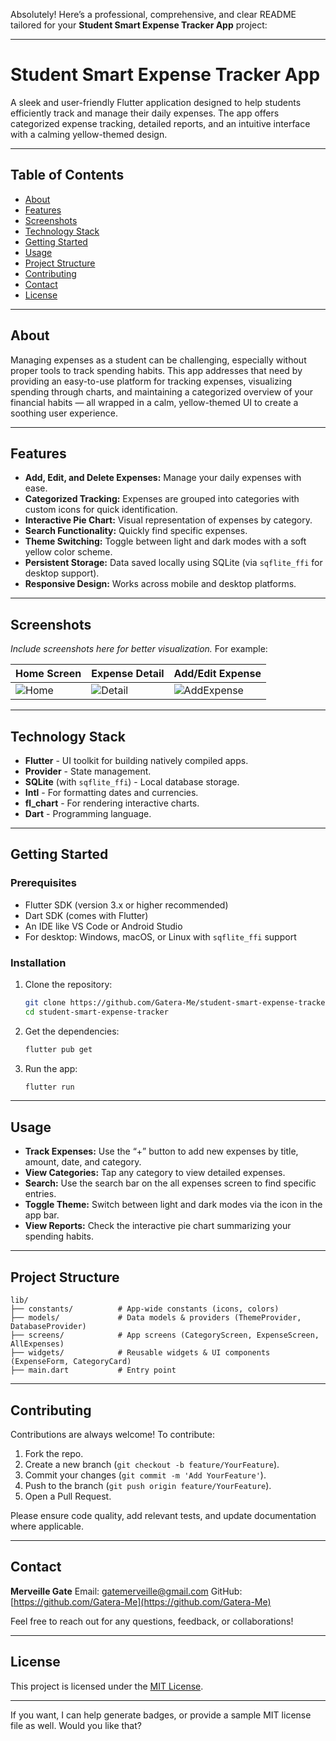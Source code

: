 Absolutely! Here’s a professional, comprehensive, and clear README tailored for your **Student Smart Expense Tracker App** project:

---

# Student Smart Expense Tracker App

A sleek and user-friendly Flutter application designed to help students efficiently track and manage their daily expenses. The app offers categorized expense tracking, detailed reports, and an intuitive interface with a calming yellow-themed design.

---

## Table of Contents

* [About](#about)
* [Features](#features)
* [Screenshots](#screenshots)
* [Technology Stack](#technology-stack)
* [Getting Started](#getting-started)
* [Usage](#usage)
* [Project Structure](#project-structure)
* [Contributing](#contributing)
* [Contact](#contact)
* [License](#license)

---

## About

Managing expenses as a student can be challenging, especially without proper tools to track spending habits. This app addresses that need by providing an easy-to-use platform for tracking expenses, visualizing spending through charts, and maintaining a categorized overview of your financial habits — all wrapped in a calm, yellow-themed UI to create a soothing user experience.

---

## Features

* **Add, Edit, and Delete Expenses:** Manage your daily expenses with ease.
* **Categorized Tracking:** Expenses are grouped into categories with custom icons for quick identification.
* **Interactive Pie Chart:** Visual representation of expenses by category.
* **Search Functionality:** Quickly find specific expenses.
* **Theme Switching:** Toggle between light and dark modes with a soft yellow color scheme.
* **Persistent Storage:** Data saved locally using SQLite (via `sqflite_ffi` for desktop support).
* **Responsive Design:** Works across mobile and desktop platforms.

---

## Screenshots

*Include screenshots here for better visualization.*
For example:

| Home Screen                   | Expense Detail                    | Add/Edit Expense                           |
| ----------------------------- | --------------------------------- | ------------------------------------------ |
| ![Home](screenshots/home.png) | ![Detail](screenshots/detail.png) | ![AddExpense](screenshots/add_expense.png) |

---

## Technology Stack

* **Flutter** - UI toolkit for building natively compiled apps.
* **Provider** - State management.
* **SQLite** (with `sqflite_ffi`) - Local database storage.
* **Intl** - For formatting dates and currencies.
* **fl\_chart** - For rendering interactive charts.
* **Dart** - Programming language.

---

## Getting Started

### Prerequisites

* Flutter SDK (version 3.x or higher recommended)
* Dart SDK (comes with Flutter)
* An IDE like VS Code or Android Studio
* For desktop: Windows, macOS, or Linux with `sqflite_ffi` support

### Installation

1. Clone the repository:

   ```bash
   git clone https://github.com/Gatera-Me/student-smart-expense-tracker.git
   cd student-smart-expense-tracker
   ```

2. Get the dependencies:

   ```bash
   flutter pub get
   ```

3. Run the app:

   ```bash
   flutter run
   ```

---

## Usage

* **Track Expenses:** Use the “+” button to add new expenses by title, amount, date, and category.
* **View Categories:** Tap any category to view detailed expenses.
* **Search:** Use the search bar on the all expenses screen to find specific entries.
* **Toggle Theme:** Switch between light and dark modes via the icon in the app bar.
* **View Reports:** Check the interactive pie chart summarizing your spending habits.

---

## Project Structure

```
lib/
├── constants/          # App-wide constants (icons, colors)
├── models/             # Data models & providers (ThemeProvider, DatabaseProvider)
├── screens/            # App screens (CategoryScreen, ExpenseScreen, AllExpenses)
├── widgets/            # Reusable widgets & UI components (ExpenseForm, CategoryCard)
├── main.dart           # Entry point
```

---

## Contributing

Contributions are always welcome!
To contribute:

1. Fork the repo.
2. Create a new branch (`git checkout -b feature/YourFeature`).
3. Commit your changes (`git commit -m 'Add YourFeature'`).
4. Push to the branch (`git push origin feature/YourFeature`).
5. Open a Pull Request.

Please ensure code quality, add relevant tests, and update documentation where applicable.

---

## Contact

**Merveille Gate**
Email: [gatemerveille@gmail.com](mailto:gatemerveille@gmail.com)
GitHub: [https://github.com/Gatera-Me](https://github.com/Gatera-Me)

Feel free to reach out for any questions, feedback, or collaborations!

---

## License

This project is licensed under the [MIT License](LICENSE).

---

If you want, I can help generate badges, or provide a sample MIT license file as well. Would you like that?
